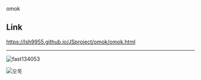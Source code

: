 omok

## Link

https://lsh9955.github.io/JSproject/omok/omok.html

---

![fast134053](https://user-images.githubusercontent.com/72291472/128621175-764d318d-e52c-4a59-8a17-e9641176b69a.gif)

![오목](https://user-images.githubusercontent.com/72291472/128621434-29b1da39-95cf-4ddc-aaaf-957062d4015f.jpg)
